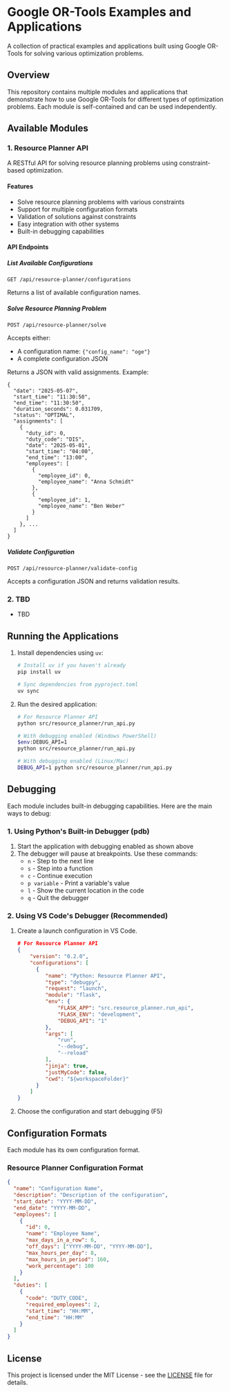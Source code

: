 # Google OR-Tools Examples and Applications

A collection of practical examples and applications built using Google OR-Tools for solving various optimization problems.

## Overview

This repository contains multiple modules and applications that demonstrate how to use Google OR-Tools for different types of optimization problems. Each module is self-contained and can be used independently.

## Available Modules

### 1. Resource Planner API

A RESTful API for solving resource planning problems using constraint-based optimization.

#### Features
- Solve resource planning problems with various constraints
- Support for multiple configuration formats
- Validation of solutions against constraints
- Easy integration with other systems
- Built-in debugging capabilities

#### API Endpoints

##### List Available Configurations
```
GET /api/resource-planner/configurations
```
Returns a list of available configuration names.

##### Solve Resource Planning Problem
```
POST /api/resource-planner/solve
```
Accepts either:
- A configuration name: `{"config_name": "oge"}`
- A complete configuration JSON

Returns a JSON with valid assignments. Example:
```
{
  "date": "2025-05-07",
  "start_time": "11:30:50",
  "end_time": "11:30:50",
  "duration_seconds": 0.031709,
  "status": "OPTIMAL",
  "assignments": [
    {
      "duty_id": 0,
      "duty_code": "DIS",
      "date": "2025-05-01",
      "start_time": "04:00",
      "end_time": "13:00",
      "employees": [
        {
          "employee_id": 0,
          "employee_name": "Anna Schmidt"
        },
        {
          "employee_id": 1,
          "employee_name": "Ben Weber"
        }
      ]
    }, ...
  ]
}
```

##### Validate Configuration
```
POST /api/resource-planner/validate-config
```
Accepts a configuration JSON and returns validation results.

### 2. TBD
- TBD

## Running the Applications

1. Install dependencies using `uv`:
   ```bash
   # Install uv if you haven't already
   pip install uv

   # Sync dependencies from pyproject.toml
   uv sync
   ```

2. Run the desired application:
   ```bash
   # For Resource Planner API
   python src/resource_planner/run_api.py

   # With debugging enabled (Windows PowerShell)
   $env:DEBUG_API=1
   python src/resource_planner/run_api.py

   # With debugging enabled (Linux/Mac)
   DEBUG_API=1 python src/resource_planner/run_api.py
   ```

## Debugging

Each module includes built-in debugging capabilities. Here are the main ways to debug:

### 1. Using Python's Built-in Debugger (pdb)

1. Start the application with debugging enabled as shown above
2. The debugger will pause at breakpoints. Use these commands:
   - `n` - Step to the next line
   - `s` - Step into a function
   - `c` - Continue execution
   - `p variable` - Print a variable's value
   - `l` - Show the current location in the code
   - `q` - Quit the debugger

### 2. Using VS Code's Debugger (Recommended)

1. Create a launch configuration in VS Code.

   ```json
   # For Resource Planner API
   {
       "version": "0.2.0",
       "configurations": [
         {
            "name": "Python: Resource Planner API",
            "type": "debugpy",
            "request": "launch",
            "module": "flask",
            "env": {
                "FLASK_APP": "src.resource_planner.run_api",
                "FLASK_ENV": "development",
                "DEBUG_API": "1"
            },
            "args": [
                "run",
                "--debug",
                "--reload"
            ],
            "jinja": true,
            "justMyCode": false,
            "cwd": "${workspaceFolder}"
         }
       ]
   }
   ```


3. Choose the configuration and start debugging (F5)

## Configuration Formats

Each module has its own configuration format.

### Resource Planner Configuration Format

```json
{
  "name": "Configuration Name",
  "description": "Description of the configuration",
  "start_date": "YYYY-MM-DD",
  "end_date": "YYYY-MM-DD",
  "employees": [
    {
      "id": 0,
      "name": "Employee Name",
      "max_days_in_a_row": 6,
      "off_days": ["YYYY-MM-DD", "YYYY-MM-DD"],
      "max_hours_per_day": 8,
      "max_hours_in_period": 160,
      "work_percentage": 100
    }
  ],
  "duties": [
    {
      "code": "DUTY_CODE",
      "required_employees": 2,
      "start_time": "HH:MM",
      "end_time": "HH:MM"
    }
  ]
}
```

## License

This project is licensed under the MIT License - see the [LICENSE](LICENSE) file for details.

